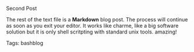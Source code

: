 Second Post

The rest of the text file is a **Markdown** blog post. The process will continue
as soon as you exit your editor. It works like charme, like a big software
solution but it is only shell scritpting with standard unix tools. amazing!

Tags: bashblog

